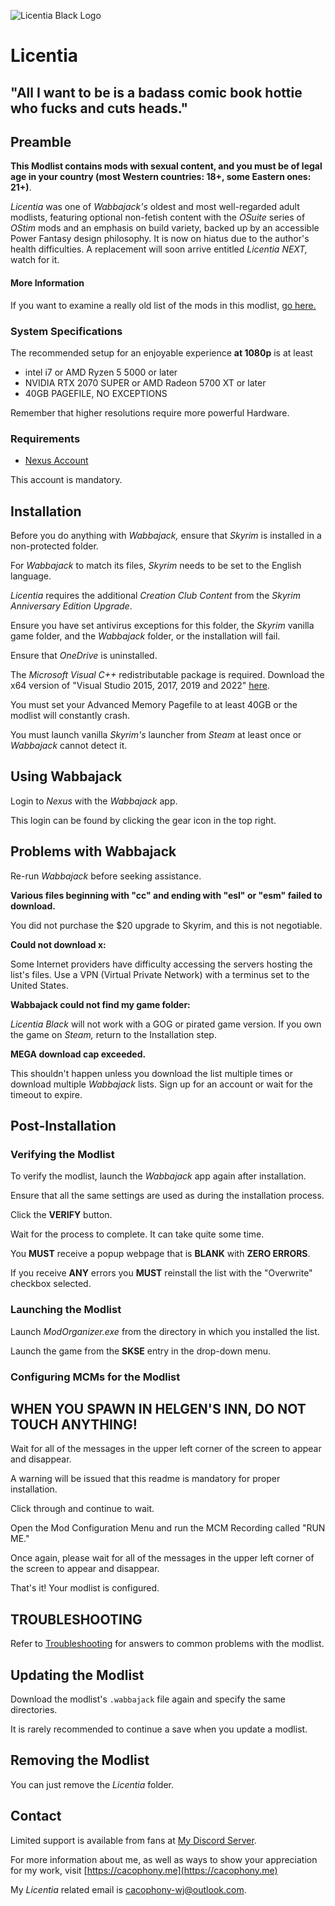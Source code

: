 ![Licentia Black Logo](images/licentia_logo.webp)

# Licentia

## "All I want to be is a badass comic book hottie who fucks and cuts heads."

## Preamble

**This Modlist contains mods with sexual content, and you must be of legal age in your country (most Western countries: 18+, some Eastern ones: 21+)**.

_Licentia_ was one of _Wabbajack's_ oldest and most well-regarded adult modlists, featuring optional non-fetish content with the _OSuite_ series of _OStim_ mods and an emphasis on build variety, backed up by an accessible Power Fantasy design philosophy. It is now on hiatus due to the author's health difficulties. A replacement will soon arrive entitled _Licentia NEXT,_ watch for it.

#### More Information

If you want to examine a really old list of the mods in this modlist, [go here.](https://loadorderlibrary.com/lists/licentia-black-2)

### System Specifications

The recommended setup for an enjoyable experience **at 1080p** is at least

- intel i7 or AMD Ryzen 5 5000 or later
- NVIDIA RTX 2070 SUPER or AMD Radeon 5700 XT or later
- 40GB PAGEFILE, NO EXCEPTIONS

Remember that higher resolutions require more powerful Hardware.

### Requirements

- [Nexus Account](https://nexusmods.com/)

This account is mandatory.

## Installation

Before you do anything with _Wabbajack,_ ensure that _Skyrim_ is installed in a non-protected folder.

For _Wabbajack_ to match its files, _Skyrim_ needs to be set to the English language. 

_Licentia_ requires the additional _Creation Club Content_ from the _Skyrim Anniversary Edition Upgrade_. 

Ensure you have set antivirus exceptions for this folder, the _Skyrim_ vanilla game folder, and the _Wabbajack_ folder, or the installation will fail.

Ensure that _OneDrive_ is uninstalled.

The _Microsoft Visual C++_ redistributable package is required. Download the x64 version of "Visual Studio 2015, 2017, 2019 and 2022" [here](https://aka.ms/vs/17/release/vc_redist.x64.exe).

You must set your Advanced Memory Pagefile to at least 40GB or the modlist will constantly crash. 

You must launch vanilla _Skyrim's_ launcher from _Steam_ at least once or _Wabbajack_ cannot detect it.

##  Using Wabbajack

Login to _Nexus_ with the _Wabbajack_ app. 

This login can be found by clicking the gear icon in the top right.

##  Problems with Wabbajack

Re-run _Wabbajack_ before seeking assistance.

**Various files beginning with "cc" and ending with "esl" or "esm" failed to download.**

You did not purchase the $20 upgrade to Skyrim, and this is not negotiable. 

**Could not download x:**

Some Internet providers have difficulty accessing the servers hosting the list's files. Use a VPN (Virtual Private Network) with a terminus set to the United States. 

**Wabbajack could not find my game folder:**

_Licentia Black_ will not work with a GOG or pirated game version. If you own the game on _Steam,_ return to the Installation step. 

**MEGA download cap exceeded.**

This shouldn't happen unless you download the list multiple times or download multiple _Wabbajack_ lists. Sign up for an account or wait for the timeout to expire.

## Post-Installation

### Verifying the Modlist

To verify the modlist, launch the _Wabbajack_ app again after installation.

Ensure that all the same settings are used as during the installation process. 

Click the **VERIFY** button.

Wait for the process to complete. It can take quite some time.

You **MUST** receive a popup webpage that is **BLANK** with **ZERO ERRORS**.

If you receive **ANY** errors you **MUST** reinstall the list with the "Overwrite" checkbox selected.

### Launching the Modlist

Launch _ModOrganizer.exe_ from the directory in which you installed the list. 

Launch the game from the **SKSE** entry in the drop-down menu.

### Configuring MCMs for the Modlist

## WHEN YOU SPAWN IN HELGEN'S INN, DO NOT TOUCH ANYTHING!

Wait for all of the messages in the upper left corner of the screen to appear and disappear. 

A warning will be issued that this readme is mandatory for proper installation. 

Click through and continue to wait.

Open the Mod Configuration Menu and run the MCM Recording called "RUN ME."

Once again, please wait for all of the messages in the upper left corner of the screen to appear and disappear. 

That's it! Your modlist is configured.

## TROUBLESHOOTING

Refer to [Troubleshooting](TROUBLESHOOTING.md) for answers to common problems with the modlist.

## Updating the Modlist

Download the modlist's `.wabbajack` file again and specify the same directories. 

It is rarely recommended to continue a save when you update a modlist.

## Removing the Modlist

You can just remove the _Licentia_ folder. 

## Contact

Limited support is available from fans at [My Discord Server](https://discord.gg/jolly-coop). 

For more information about me, as well as ways to show your appreciation for my work, visit [https://cacophony.me](https://cacophony.me)

My _Licentia_ related email is cacophony-wj@outlook.com.

